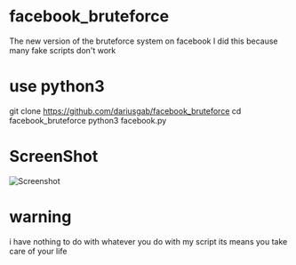 # facebook_bruteforce
The new version of the bruteforce system on facebook I did this because many fake scripts don't work 
# use python3
git clone https://github.com/dariusgab/facebook_bruteforce 
cd facebook_bruteforce 
python3 facebook.py 
# ScreenShot
![Screenshot](https://github.com/dariusgab/facebook_bruteforce/raw/main/IMG_1652645174941.jpg)
# warning
i have nothing to do with whatever you do with my script its means you take care of your life
